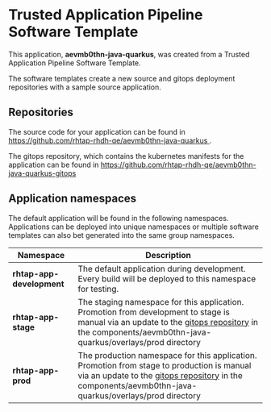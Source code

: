 # Trusted Application Pipeline Software Template

This application, **aevmb0thn-java-quarkus**, was created from a Trusted Application Pipeline Software Template.

The software templates create a new source and gitops deployment repositories with a sample source application. 

## Repositories

The source code for your application can be found in [https://github.com/rhtap-rhdh-qe/aevmb0thn-java-quarkus ](https://github.com/rhtap-rhdh-qe/aevmb0thn-java-quarkus ).
 
The gitops repository, which contains the kubernetes manifests for the application can be found in 
[https://github.com/rhtap-rhdh-qe/aevmb0thn-java-quarkus-gitops ](https://github.com/rhtap-rhdh-qe/aevmb0thn-java-quarkus-gitops ) 

## Application namespaces 

The default application will be found in the following namespaces. Applications can be deployed into unique namespaces or multiple software templates can also bet generated into the same group namespaces.  

|  Namespace   |  Description   |  
| -------- | -------- |   
| **rhtap-app-development** | The default application during development. Every build will be deployed to this namespace for testing. | 
| **rhtap-app-stage** | The staging namespace for this application. Promotion from development to stage is manual via an update to the [gitops repository](https://github.com/rhtap-rhdh-qe/aevmb0thn-java-quarkus-gitops ) in the components/aevmb0thn-java-quarkus/overlays/prod directory |  
| **rhtap-app-prod** | The production namespace for this application. Promotion from stage to production is manual via an update to the [gitops repository](https://github.com/rhtap-rhdh-qe/aevmb0thn-java-quarkus-gitops ) in the components/aevmb0thn-java-quarkus/overlays/prod directory | 